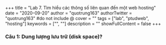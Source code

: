 +++
title = "Lab 7. Tìm hiểu các thông số liên quan đến một web hosting"
date = "2020-09-20"
author = "quotrung163"
authorTwitter = "quotrung163" #do not include @
cover = ""
tags = ["lab", "ptudweb", "hosting"]
keywords = ["", ""]
description = ""
showFullContent = false
+++

### Câu 1: Dung lượng lưu trữ (disk space)?
